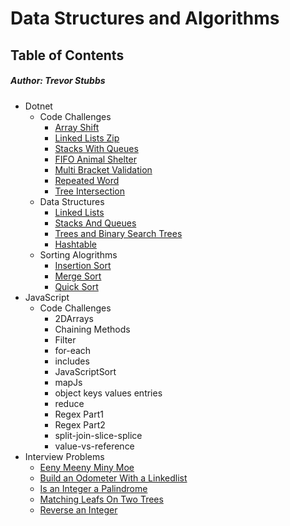 # Data Structures and Algorithms
## Table of Contents
##### Author: Trevor Stubbs
- Dotnet
    - Code Challenges
        - [Array Shift](Dotnet/code-challenges/ArrayShift/README.md)
        - [Linked Lists Zip](Dotnet/code-challenges/LLZIP/README.md)
        - [Stacks With Queues](Dotnet/code-challenges/QueuesWithStacks/README.md)
        - [FIFO Animal Shelter](Dotnet/code-challenges/FIFOAnimalShelter/README.md)
        - [Multi Bracket Validation](Dotnet/code-challenges/MultiBracketValidation/README.md)
        - [Repeated Word](Dotnet/code-challenges/FindTheRepeatedWord/README.md)
        - [Tree Intersection](Dotnet/code-challenges/tree-intersection/README.md)
    - Data Structures
        - [Linked Lists](Dotnet/data-structures/LinkedListLibrary/README.md)
        - [Stacks And Queues](Dotnet/data-structures/StacksAndQueuesLibrary/StacksAndQueuesLibrary/README.md)
        - [Trees and Binary Search Trees](Dotnet/data-structures/TreesLibrary/README.md)
        - [Hashtable](Dotnet/data-structures/HashtableLibrary/README.md)
    - Sorting Alogrithms
        - [Insertion Sort](Dotnet/sorting-algorithms/InsertionSort/README.md)
        - [Merge Sort](Dotnet/sorting-algorithms/MergeSort/README.md)
        - [Quick Sort](Dotnet/sorting-algorithms/QuickSort/README.md)
- JavaScript
    - Code Challenges
      - 2DArrays
      - Chaining Methods
      - Filter
      - for-each
      - includes
      - JavaScriptSort
      - mapJs
      - object keys values entries
      - reduce
      - Regex Part1
      - Regex Part2
      - split-join-slice-splice
      - value-vs-reference
- Interview Problems
  - [Eeny Meeny Miny Moe](interview-problems/EenyMeenyMinyMoeInterviewQuestion/README.md)
  - [Build an Odometer With a Linkedlist](interview-problems/BuildAnOdometerWithAlinkedList/README.md)  
  - [Is an Integer a Palindrome](interview-problems/IsAnIntAPalindrome/README.md)
  - [Matching Leafs On Two Trees](interview-problems/MatchingLeafsOnTwoTrees/README.md)
  - [Reverse an Integer](interview-problems/ReverseInteger/README.md)
